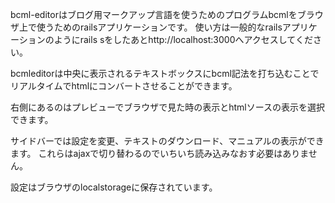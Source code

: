 bcml-editorはブログ用マークアップ言語を使うためのプログラムbcmlをブラウザ上で使うためのrailsアプリケーションです。
使い方は一般的なrailsアプリケーションのようにrails sをしたあとhttp://localhost:3000へアクセスしてください。

bcmleditorは中央に表示されるテキストボックスにbcml記法を打ち込むことでリアルタイムでhtmlにコンバートさせることができます。

右側にあるのはプレビューでブラウザで見た時の表示とhtmlソースの表示を選択できます。

サイドバーでは設定を変更、テキストのダウンロード、マニュアルの表示ができます。
これらはajaxで切り替わるのでいちいち読み込みなおす必要はありません。

設定はブラウザのlocalstorageに保存されています。

